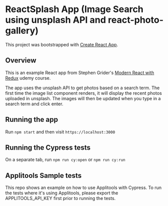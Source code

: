 # ReactSplash App (Image Search using unsplash API and react-photo-gallery)

This project was bootstrapped with [Create React App](https://github.com/facebook/create-react-app).

## Overview

This is an example React app from Stephen Grider's [Modern React with Redux](https://www.udemy.com/course/react-redux/) udemy course.

The app uses the unsplash API to get photos based on a search term. The first time the image list component renders, it will display the recent photos uploaded in unsplash. The images will then be updated when you type in a search term and click enter.

## Running the app

Run `npm start` and then visit `https://localhost:3000`

## Running the Cypress tests

On a separate tab, run `npm run cy:open` or `npm run cy:run`

## Applitools Sample tests

This repo shows an example on how to use Applitools with Cypress. To run the tests where it's using Applitools, please export the APPLITOOLS_API_KEY first prior to running the tests.

